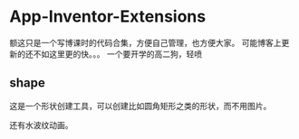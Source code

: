 App-Inventor-Extensions
======

额这只是一个写博课时的代码合集，方便自己管理，也方便大家。
可能博客上更新的还不如这里更的快。。。
一个要开学的高二狗，轻喷

## shape
这是一个形状创建工具，可以创建比如圆角矩形之类的形状，而不用图片。

还有水波纹动画。

